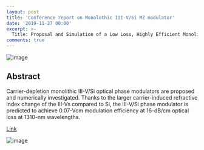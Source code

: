 ```yaml
---
layout: post
title: 'Conference report on Monolothic III-V/Si MZ modulator'
date: '2019-11-27 00:00'
excerpt: >-
  Title: Proposal and Simulation of a Low Loss, Highly Efficient Monolithic III-V/Si Optical Phase Shifter
comments: true
---
```

![image](https://1.bp.blogspot.com/-QvIXLQYBC9k/Xb7_mFrJjFI/AAAAAAAADFo/pl272oBhac0UaUY6s39XHoBRngmevGUOgCLcBGAsYHQ/s1600/device.PNG)

## Abstract
Carrier-depletion monolithic III-V/Si optical phase modulators are proposed and numerically investigated. Thanks to the larger carrier-induced refractive index change of the III-Vs compared to Si, the III-V/Si phase modulator is predicted to achieve 0.07-Vcm modulation efficiency at 16-dB/cm optical loss at 1310-nm wavelengths.

[Link](https://ieeexplore.ieee.org/document/8926128)

![image](https://1.bp.blogspot.com/-tF0IID-txjs/Xb7_Sm_tI_I/AAAAAAAADFg/mrItsbX1XUwh5fYp0mu41JsM4zJCXEy8QCEwYBhgL/s1600/IMG_9519.jpg)

